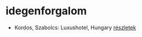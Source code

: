 # idegenforgalom

- Kordos, Szabolcs: Luxushotel, Hungary [részletek](_details/%7Bopf.creator%7D.md#id_159)